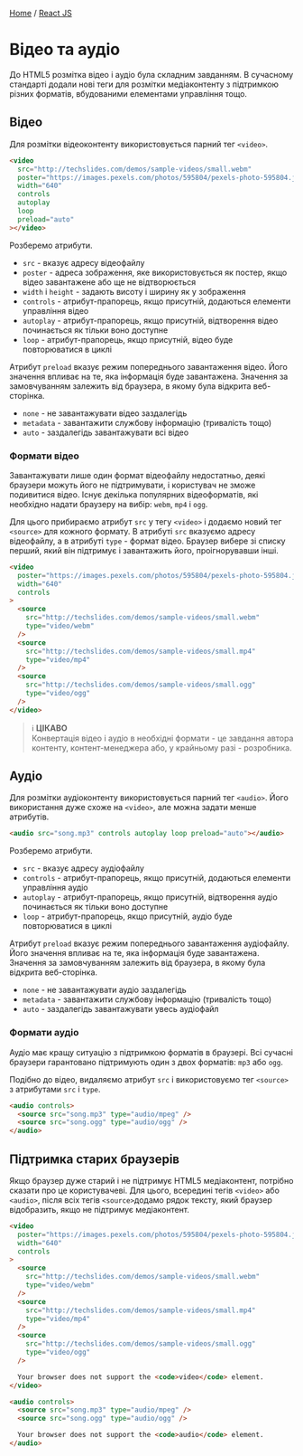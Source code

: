 [Home](../../README.md) / [React JS](../README_HTML_CSS.md)

# Відео та аудіо

До HTML5 розмітка відео і аудіо була складним завданням. В сучасному стандарті додали нові теги для розмітки медіаконтенту з підтримкою різних форматів, вбудованими елементами управління тощо.

## Відео

Для розмітки відеоконтенту використовується парний тег `<video>`.

```html
<video
  src="http://techslides.com/demos/sample-videos/small.webm"
  poster="https://images.pexels.com/photos/595804/pexels-photo-595804.jpeg?w=640"
  width="640"
  controls
  autoplay
  loop
  preload="auto"
></video>
```

Розберемо атрибути.

* `src` - вказує адресу відеофайлу
* `poster` - адреса зображення, яке використовується як постер, якщо відео завантажене або ще не відтворюється
* `width` і `height` - задають висоту і ширину як у зображення
* `controls` - атрибут-прапорець, якщо присутній, додаються елементи управління відео
* `autoplay` - атрибут-прапорець, якщо присутній, відтворення відео починається як тільки воно доступне
* `loop` - атрибут-прапорець, якщо присутній, відео буде повторюватися в циклі

Атрибут `preload` вказує режим попереднього завантаження відео. Його значення впливає на те, яка інформація буде завантажена. Значення за замовчуванням залежить від браузера, в якому була відкрита веб-сторінка.

* `none` - не завантажувати відео заздалегідь
* `metadata` - завантажити службову інформацію (тривалість тощо)
* `auto` - заздалегідь завантажувати всі відео

### Формати відео

Завантажувати лише один формат відеофайлу недостатньо, деякі браузери можуть його не підтримувати, і користувач не зможе подивитися відео. Існує декілька популярних відеоформатів, які необхідно надати браузеру на вибір: `webm`, `mp4` і `ogg`.

Для цього прибираємо атрибут `src` у тегу `<video>` і додаємо новий тег `<source>` для кожного формату. В атрибуті `src` вказуємо адресу відеофайлу, а в атрибуті `type` - формат відео. Браузер вибере зі списку перший, який він підтримує і завантажить його, проігнорувавши інші.

```html
<video
  poster="https://images.pexels.com/photos/595804/pexels-photo-595804.jpeg?w=640"
  width="640"
  controls
>
  <source
    src="http://techslides.com/demos/sample-videos/small.webm"
    type="video/webm"
  />
  <source
    src="http://techslides.com/demos/sample-videos/small.mp4"
    type="video/mp4"
  />
  <source
    src="http://techslides.com/demos/sample-videos/small.ogg"
    type="video/ogg"
  />
</video>
```

> :information_source: **ЦІКАВО**\
Конвертація відео і аудіо в необхідні формати - це завдання автора контенту, контент-менеджера або, у крайньому разі - розробника.

## Аудіо

Для розмітки аудіоконтенту використовується парний тег `<audio>`. Його використання дуже схоже на `<video>`, але можна задати менше атрибутів.

```html
<audio src="song.mp3" controls autoplay loop preload="auto"></audio>
```

Розберемо атрибути.

* `src` - вказує адресу аудіофайлу
* `controls` - атрибут-прапорець, якщо присутній, додаються елементи управління аудіо
* `autoplay` - атрибут-прапорець, якщо присутній, відтворення аудіо починається як тільки воно доступне
* `loop` - атрибут-прапорець, якщо присутній, аудіо буде повторюватися в циклі

Атрибут `preload` вказує режим попереднього завантаження аудіофайлу. Його значення впливає на те, яка інформація буде завантажена. Значення за замовчуванням залежить від браузера, в якому була відкрита веб-сторінка.

* `none` - не завантажувати аудіо заздалегідь
* `metadata` - завантажити службову інформацію (тривалість тощо)
* `auto` - заздалегідь завантажувати увесь аудіофайл

### Формати аудіо

Аудіо має кращу ситуацію з підтримкою форматів в браузері. Всі сучасні браузери гарантовано підтримують один з двох форматів: `mp3` або `ogg`.

Подібно до відео, видаляємо атрибут `src` і використовуємо тег `<source>` з атрибутами `src` і `type`.

```html
<audio controls>
  <source src="song.mp3" type="audio/mpeg" />
  <source src="song.ogg" type="audio/ogg" />
</audio>
```

## Підтримка старих браузерів

Якщо браузер дуже старий і не підтримує HTML5 медіаконтент, потрібно сказати про це користувачеві. Для цього, всередині тегів `<video>` або `<audio>`, після всіх тегів `<source>`додамо рядок тексту, який браузер відобразить, якщо не підтримує медіаконтент.

```html
<video
  poster="https://images.pexels.com/photos/595804/pexels-photo-595804.jpeg?w=640"
  width="640"
  controls
>
  <source
    src="http://techslides.com/demos/sample-videos/small.webm"
    type="video/webm"
  />
  <source
    src="http://techslides.com/demos/sample-videos/small.mp4"
    type="video/mp4"
  />
  <source
    src="http://techslides.com/demos/sample-videos/small.ogg"
    type="video/ogg"
  />

  Your browser does not support the <code>video</code> element.
</video>

<audio controls>
  <source src="song.mp3" type="audio/mpeg" />
  <source src="song.ogg" type="audio/ogg" />

  Your browser does not support the <code>audio</code> element.
</audio>
```
